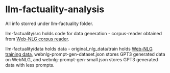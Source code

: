 # llm-factuality-analysis

All info storred under llm-factuality folder.

llm-factuality/src holds code for data generation - corpus-reader obtained from [Web-NLG corpus reader](https://gitlab.com/webnlg/corpus-reader/-/tree/master).

llm-factuality/data holds data - original_nlg_data/train holds [Web-NLG training data](https://gitlab.com/shimorina/webnlg-dataset/-/tree/master/release_v3.0/en/train), webnlg-prompt-gen-dataset.json stores GPT3 generated data on WebNLG, and webnlg-prompt-gen-small.json stores GPT3 generated data with less prompts.

